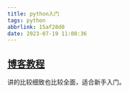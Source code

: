 ```yaml
---
title: python入门
tags: python
abbrlink: 15af28d0
date: 2023-07-19 11:08:36
---
```


## [博客教程](https://www.liaoxuefeng.com/wiki/1016959663602400)
讲的比较细致也比较全面，适合新手入门。